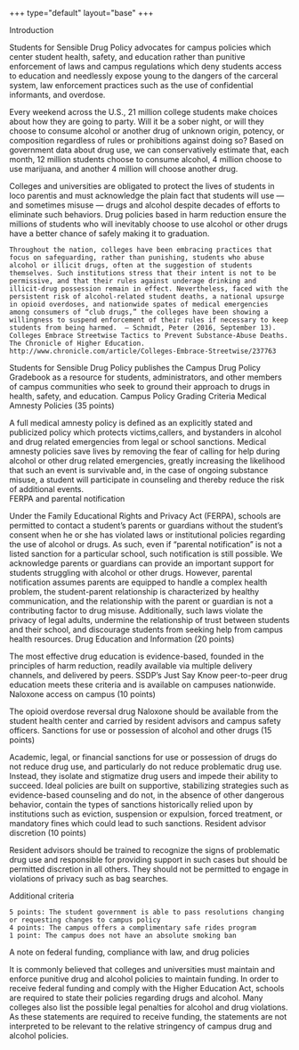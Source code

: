 +++
type="default"
layout="base"
+++

Introduction

Students for Sensible Drug Policy advocates for campus policies which center student health, safety, and education rather than punitive enforcement of laws and campus regulations which deny students access to education and needlessly expose young to the dangers of the carceral system, law enforcement practices such as the use of confidential informants, and overdose.

Every weekend across the U.S., 21 million college students make choices about how they are going to party. Will it be a sober night, or will they choose to consume alcohol or another drug of unknown origin, potency, or composition regardless of rules or prohibitions against doing so? Based on government data about drug use, we can conservatively estimate that, each month, 12 million students choose to consume alcohol, 4 million choose to use marijuana, and another 4 million will choose another drug.

Colleges and universities are obligated to protect the lives of students in loco parentis and must acknowledge the plain fact that students will use — and sometimes misuse — drugs and alcohol despite decades of efforts to eliminate such behaviors. Drug policies based in harm reduction ensure the millions of students who will inevitably choose to use alcohol or other drugs have a better chance of safely making it to graduation.

    Throughout the nation, colleges have been embracing practices that focus on safeguarding, rather than punishing, students who abuse alcohol or illicit drugs, often at the suggestion of students themselves. Such institutions stress that their intent is not to be permissive, and that their rules against underage drinking and illicit-drug possession remain in effect. Nevertheless, faced with the persistent risk of alcohol-related student deaths, a national upsurge in opioid overdoses, and nationwide spates of medical emergencies among consumers of “club drugs,” the colleges have been showing a willingness to suspend enforcement of their rules if necessary to keep students from being harmed.  – Schmidt, Peter (2016, September 13). Colleges Embrace Streetwise Tactics to Prevent Substance-Abuse Deaths. The Chronicle of Higher Education. http://www.chronicle.com/article/Colleges-Embrace-Streetwise/237763

Students for Sensible Drug Policy publishes the Campus Drug Policy Gradebook as a resource for students, administrators, and other members of campus communities who seek to ground their approach to drugs in health, safety, and education.
Campus Policy Grading Criteria
Medical Amnesty Policies (35 points)

A full medical amnesty policy is defined as an explicitly stated and publicized policy which protects victims,callers, and bystanders in alcohol and drug related emergencies from legal or school sanctions. Medical amnesty policies save lives by removing the fear of calling for help during alcohol or other drug related emergencies, greatly increasing the likelihood that such an event is survivable and, in the case of ongoing substance misuse, a student will participate in counseling and thereby reduce the risk of additional events.  
FERPA and parental notification

Under the Family Educational Rights and Privacy Act (FERPA), schools are permitted to contact a student’s parents or guardians without the student’s consent when he or she has violated laws or institutional policies regarding the use of alcohol or drugs. As such, even if  “parental notification” is not a listed sanction for a particular school, such notification is still possible. We acknowledge parents or guardians can provide an important support for students struggling with alcohol or other drugs. However, parental notification assumes parents are equipped to handle a complex health problem, the student-parent relationship is characterized by healthy communication, and the relationship with the parent or guardian is not a contributing factor to drug misuse. Additionally, such laws violate the privacy of legal adults, undermine the relationship of trust between students and their school, and discourage students from seeking help from campus health resources.
Drug Education and Information (20 points)

The most effective drug education is evidence-based, founded in the principles of harm reduction, readily available via multiple delivery channels, and delivered by peers. SSDP’s Just Say Know peer-to-peer drug education meets these criteria and is available on campuses nationwide.
Naloxone access on campus (10 points)

The opioid overdose reversal drug Naloxone should be available from the student health center and carried by resident advisors and campus safety officers.
Sanctions for use or possession of alcohol and other drugs (15 points)

Academic, legal, or financial sanctions for use or possession of drugs do not reduce drug use, and particularly do not reduce problematic drug use. Instead, they isolate and stigmatize drug users and impede their ability to succeed. Ideal policies are built on supportive, stabilizing strategies such as evidence-based counseling and do not, in the absence of other dangerous behavior, contain the types of sanctions historically relied upon by institutions such as eviction, suspension or expulsion, forced treatment, or mandatory fines which could lead to such sanctions.
Resident advisor discretion (10 points)

Resident advisors should be trained to recognize the signs of problematic drug use and responsible for providing support in such cases but should be permitted discretion in all others. They should not be permitted to engage in violations of privacy such as bag searches.


Additional criteria

    5 points: The student government is able to pass resolutions changing or requesting changes to campus policy
    4 points: The campus offers a complimentary safe rides program
    1 point: The campus does not have an absolute smoking ban

A note on federal funding, compliance with law, and drug policies

It is commonly believed that colleges and universities must maintain and enforce punitive drug and alcohol policies to maintain funding.  In order to receive federal funding and comply with the Higher Education Act, schools are required to state their policies regarding drugs and alcohol. Many colleges also list the possible legal penalties for alcohol and drug violations. As these statements are required to receive funding, the statements are not interpreted to be relevant to the relative stringency of campus drug and alcohol policies.
